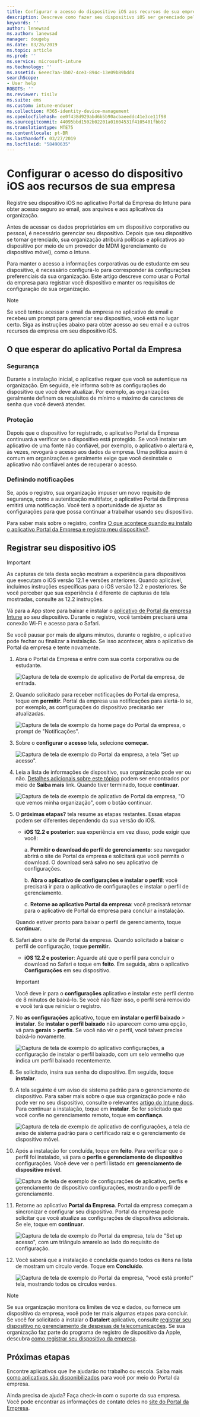 ```yaml
---
title: Configurar o acesso do dispositivo iOS aos recursos de sua empresa | Microsoft Docs
description: Descreve como fazer seu dispositivo iOS ser gerenciado pelo Intune
keywords: ''
author: lenewsad
ms.author: lanewsad
manager: dougeby
ms.date: 03/26/2019
ms.topic: article
ms.prod: ''
ms.service: microsoft-intune
ms.technology: ''
ms.assetid: 6eeec7aa-1b07-4ce3-894c-13e09b89bdd4
searchScope:
- User help
ROBOTS: ''
ms.reviewer: tisilv
ms.suite: ems
ms.custom: intune-enduser
ms.collection: M365-identity-device-management
ms.openlocfilehash: ee0f438d929abd6b5b90acbaeeddc41e3ce11f98
ms.sourcegitcommit: 44095bbd1502b02201a01604531f4105401fbb92
ms.translationtype: MTE75
ms.contentlocale: pt-BR
ms.lasthandoff: 03/27/2019
ms.locfileid: "58490635"
---
```

# <a name="set-up-ios-device-access-to-your-company-resources"></a>Configurar o acesso do dispositivo iOS aos recursos de sua empresa  

Registre seu dispositivo iOS no aplicativo Portal da Empresa do Intune para obter acesso seguro ao email, aos arquivos e aos aplicativos da organização.

Antes de acessar os dados proprietários em um dispositivo corporativo ou pessoal, é necessário gerenciar seu dispositivo. Depois que seu dispositivo se tornar gerenciado, sua organização atribuirá políticas e aplicativos ao dispositivo por meio de um provedor de MDM (gerenciamento de dispositivo móvel), como o Intune. 

Para manter o acesso a informações corporativas ou de estudante em seu dispositivo, é necessário configurá-lo para corresponder às configurações preferenciais da sua organização. Este artigo descreve como usar o Portal da empresa para registrar você dispositivo e manter os requisitos de configuração de sua organização. 

> [!NOTE]
> Se você tentou acessar o email da empresa no aplicativo de email e recebeu um prompt para gerenciar seu dispositivo, você está no lugar certo. Siga as instruções abaixo para obter acesso ao seu email e a outros recursos da empresa em seu dispositivo iOS.  

## <a name="what-to-expect-from-the-company-portal-app"></a>O que esperar do aplicativo Portal da Empresa  

### <a name="security"></a>Segurança   
Durante a instalação inicial, o aplicativo requer que você se autentique na organização. Em seguida, ele informa sobre as configurações do dispositivo que você deve atualizar. Por exemplo, as organizações geralmente definem os requisitos de mínimo e máximo de caracteres de senha que você deverá atender.     

### <a name="protection"></a>Proteção  
Depois que o dispositivo for registrado, o aplicativo Portal da Empresa continuará a verificar se o dispositivo está protegido. Se você instalar um aplicativo de uma fonte não confiável, por exemplo, o aplicativo o alertará e, às vezes, revogará o acesso aos dados da empresa. Uma política assim é comum em organizações e geralmente exige que você desinstale o aplicativo não confiável antes de recuperar o acesso.  

### <a name="setting-notifications"></a>Definindo notificações  
Se, após o registro, sua organização impuser um novo requisito de segurança, como a autenticação multifator, o aplicativo Portal da Empresa emitirá uma notificação. Você terá a oportunidade de ajustar as configurações para que possa continuar a trabalhar usando seu dispositivo.  

Para saber mais sobre o registro, confira [O que acontece quando eu instalo o aplicativo Portal da Empresa e registro meu dispositivo?](https://docs.microsoft.com//intune-user-help/what-happens-if-you-install-the-company-portal-app-and-enroll-your-device-in-intune-ios).  

## <a name="enroll-your-ios-device"></a>Registrar seu dispositivo iOS   

> [!IMPORTANT]
> As capturas de tela desta seção mostram a experiência para dispositivos que executam o iOS versão 12.1 e versões anteriores. Quando aplicável, incluímos instruções específicas para o iOS versão 12.2 e posteriores. Se você perceber que sua experiência é diferente de capturas de tela mostradas, consulte as 12.2 instruções.      

Vá para a App store para baixar e instalar o [aplicativo de Portal da empresa Intune](install-and-sign-in-to-the-intune-company-portal-app-ios.md) ao seu dispositivo. Durante o registro, você também precisará uma conexão Wi-Fi e acesso para o Safari. 

Se você pausar por mais de alguns minutos, durante o registro, o aplicativo pode fechar ou finalizar a instalação. Se isso acontecer, abra o aplicativo de Portal da empresa e tente novamente.  

1. Abra o Portal da Empresa e entre com sua conta corporativa ou de estudante. 

    ![Captura de tela de exemplo de aplicativo de Portal da empresa, de entrada.](./media/ios-01-cp-enroll-1903.PNG)  

2. Quando solicitado para receber notificações do Portal da empresa, toque em **permitir.** Portal da empresa usa notificações para alertá-lo se, por exemplo, as configurações do dispositivo precisarão ser atualizadas. 

    ![Captura de tela de exemplo da home page do Portal da empresa, o prompt de "Notificações".](./media/ios-04-cp-enroll-1903.PNG)  

3. Sobre o **configurar o acesso** tela, selecione **começar.**  

     ![Captura de tela de exemplo do Portal da empresa, a tela "Set up acesso".](./media/ios-05-cp-enroll-1903.PNG)  

4. Leia a lista de informações de dispositivo, sua organização pode ver ou não. [Detalhes adicionais sobre este tópico](what-info-can-your-company-see-when-you-enroll-your-device-in-Intune.md) podem ser encontrados por meio de **Saiba mais** link. Quando tiver terminado, toque **continuar**.  

    ![Captura de tela de exemplo de aplicativo de Portal da empresa, "O que vemos minha organização", com o botão continuar.](./media/ios-06-cp-enroll-1903.PNG)  
 
5. O **próximas etapas?** tela resume as etapas restantes. Essas etapas podem ser diferentes dependendo da sua versão do iOS. 
    * **iOS 12.2 e posterior**: sua experiência em vez disso, pode exigir que você:  

        a. **Permitir o download do perfil de gerenciamento**: seu navegador abrirá o site de Portal da empresa e solicitará que você permita o download. O download será salvo no seu aplicativo de configurações.  

        b. **Abra o aplicativo de configurações e instalar o perfil**: você precisará ir para o aplicativo de configurações e instalar o perfil de gerenciamento.  

        c. **Retorne ao aplicativo Portal da empresa**: você precisará retornar para o aplicativo de Portal da empresa para concluir a instalação.  

    Quando estiver pronto para baixar o perfil de gerenciamento, toque **continuar**.  

6. Safari abre o site de Portal da empresa. Quando solicitado a baixar o perfil de configuração, toque **permitir**.  
    * **iOS 12.2 e posterior**: Aguarde até que o perfil para concluir o download no Safari e toque em **feito**. Em seguida, abra o aplicativo **Configurações** em seu dispositivo.  

    > [!IMPORTANT]
    > Você deve ir para o **configurações** aplicativo e instalar este perfil dentro de 8 minutos de baixá-lo. Se você não fizer isso, o perfil será removido e você terá que reiniciar o registro. 

7. No **as configurações** aplicativo, toque em **instalar o perfil baixado** > **instalar**. Se **instalar o perfil baixado** não aparecem como uma opção, vá para **gerais** > **perfis**. Se você não vir o perfil, você talvez precise baixá-lo novamente.  

    ![Captura de tela de exemplo do aplicativo configurações, a configuração de instalar o perfil baixado, com um selo vermelho que indica um perfil baixado recentemente.](./media/ios-10-cp-enroll-1903.PNG)  
    
8. Se solicitado, insira sua senha do dispositivo. Em seguida, toque **instalar**.      

9. A tela seguinte é um aviso de sistema padrão para o gerenciamento de dispositivo. Para saber mais sobre o que sua organização pode e não pode ver no seu dispositivo, consulte o relevantes [artigo do Intune docs](what-info-can-your-company-see-when-you-enroll-your-device-in-Intune.md). Para continuar a instalação, toque em **instalar**. Se for solicitado que você confie no gerenciamento remoto, toque em **confiança**.  

    ![Captura de tela de exemplo de aplicativo de configurações, a tela de aviso de sistema padrão para o certificado raiz e o gerenciamento de dispositivo móvel.](./media/ios-15-cp-enroll-1903.PNG)  

10. Após a instalação for concluída, toque em **feito**. Para verificar que o perfil foi instalado, vá para o **perfis e gerenciamento de dispositivo** configurações. Você deve ver o perfil listado em **gerenciamento de dispositivo móvel**.   

    ![Captura de tela de exemplo de configurações de aplicativo, perfis e gerenciamento de dispositivo configurações, mostrando o perfil de gerenciamento.](./media/ios-00-cp-enroll-1903.PNG)  


11. Retorne ao aplicativo **Portal da Empresa**. Portal da empresa começam a sincronizar e configurar seu dispositivo. Portal da empresa pode solicitar que você atualize as configurações de dispositivos adicionais. Se ele, toque em **continuar**.

    ![Captura de tela de exemplo do Portal da empresa, tela de "Set up acesso", com um triângulo amarelo ao lado do requisito de configuração.](./media/ios-12-cp-enroll-1903.PNG)  

12. Você saberá que a instalação é concluída quando todos os itens na lista de mostram um círculo verde. Toque em **Concluído**.  
    
    ![Captura de tela de exemplo do Portal da empresa, "você está pronto!" tela, mostrando todos os círculos verdes.](./media/ios-13-cp-enroll-1903.PNG)  

> [!Note]
> Se sua organização monitora os limites de voz e dados, ou fornece um dispositivo da empresa, você pode ter mais algumas etapas para concluir. Se você for solicitado a instalar o **Datalert** aplicativo, consulte [registrar seu dispositivo no gerenciamento de despesas de telecomunicações](enroll-your-device-with-telecom-expense-management-ios.md). Se sua organização faz parte do programa de registro de dispositivo da Apple, descubra [como registrar seu dispositivo da empresa](enroll-your-device-dep-ios.md).  

## <a name="next-steps"></a>Próximas etapas  
Encontre aplicativos que lhe ajudarão no trabalho ou escola. Saiba mais [como aplicativos são disponibilizados](use-managed-apps-on-your-device-ios.md) para você por meio do Portal da empresa.  

Ainda precisa de ajuda? Faça check-in com o suporte da sua empresa. Você pode encontrar as informações de contato deles no [site do Portal da Empresa](https://go.microsoft.com/fwlink/?linkid=2010980).  
